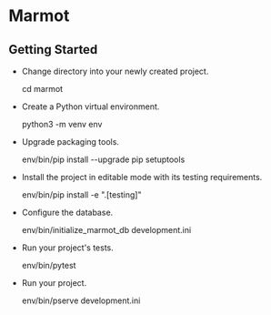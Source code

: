 Marmot
======

Getting Started
---------------

- Change directory into your newly created project.

    cd marmot

- Create a Python virtual environment.

    python3 -m venv env

- Upgrade packaging tools.

    env/bin/pip install --upgrade pip setuptools

- Install the project in editable mode with its testing requirements.

    env/bin/pip install -e ".[testing]"

- Configure the database.

    env/bin/initialize_marmot_db development.ini

- Run your project's tests.

    env/bin/pytest

- Run your project.

    env/bin/pserve development.ini
